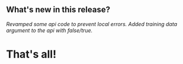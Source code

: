 ## What's new in this release?

_Revamped some api code to prevent local errors._
_Added training data argument to the api with false/true._



# That's all! 